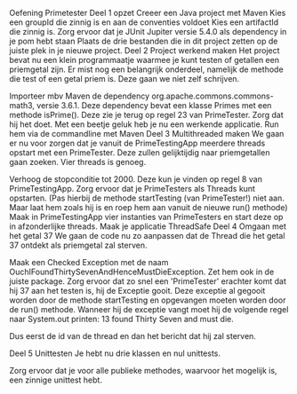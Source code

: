 Oefening Primetester
Deel 1 opzet
Creeer een Java project met Maven
Kies een groupId die zinnig is en aan de conventies voldoet
Kies een artifactId die zinnig is.
Zorg ervoor dat je JUnit Jupiter versie 5.4.0 als dependency in je pom hebt staan
Plaats de drie bestanden die in dit project zetten op de juiste plek in je nieuwe project.
Deel 2 Project werkend maken
Het project bevat nu een klein programmaatje waarmee je kunt testen of getallen een priemgetal zijn. Er mist nog een belangrijk onderdeel, namelijk de methode die test of een getal priem is. Deze gaan we niet zelf schrijven.

Importeer mbv Maven de dependency org.apache.commons.commons-math3, versie 3.6.1.
Deze dependency bevat een klasse Primes met een methode isPrime(). Deze zie je terug op regel 23 van PrimeTester. Zorg dat hij het doet.
Met een beetje geluk heb je nu een werkende applicatie. Run hem via de commandline met Maven
Deel 3 Multithreaded maken
We gaan er nu voor zorgen dat je vanuit de PrimeTestingApp meerdere threads opstart met een PrimeTester. Deze zullen gelijktijdig naar priemgetallen gaan zoeken. Vier threads is genoeg.

Verhoog de stopconditie tot 2000. Deze kun je vinden op regel 8 van PrimeTestingApp.
Zorg ervoor dat je PrimeTesters als Threads kunt opstarten. (Pas hierbij de methode startTesting (van PrimeTester!) niet aan. Maar laat hem zoals hij is en roep hem aan vanuit de nieuwe run() methode)
Maak in PrimeTestingApp vier instanties van PrimeTesters en start deze op in afzonderlijke threads.
Maak je applicatie ThreadSafe
Deel 4 Omgaan met het getal 37
We gaan de code nu zo aanpassen dat de Thread die het getal 37 ontdekt als priemgetal zal sterven.

Maak een Checked Exception met de naam OuchIFoundThirtySevenAndHenceMustDieException. Zet hem ook in de juiste package.
Zorg ervoor dat zo snel een 'PrimeTester' erachter komt dat hij 37 aan het testen is, hij de Exceptie gooit.
Deze exceptie al gegooit worden door de methode startTesting en opgevangen moeten worden door de run() methode. Wanneer hij de exceptie vangt moet hij de volgende regel naar System.out printen:
13 found Thirty Seven and must die.

Dus eerst de id van de thread en dan het bericht dat hij zal sterven.

Deel 5 Unittesten
Je hebt nu drie klassen en nul unittests.

Zorg ervoor dat je voor alle publieke methodes, waarvoor het mogelijk is, een zinnige unittest hebt.
